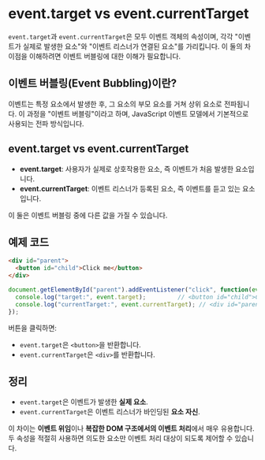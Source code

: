 # event.target vs event.currentTarget

`event.target`과 `event.currentTarget`은 모두 이벤트 객체의 속성이며, 각각 "이벤트가 실제로 발생한 요소"와 "이벤트 리스너가 연결된 요소"를 가리킵니다. 이 둘의 차이점을 이해하려면 이벤트 버블링에 대한 이해가 필요합니다.

## 이벤트 버블링(Event Bubbling)이란?

이벤트는 특정 요소에서 발생한 후, 그 요소의 부모 요소를 거쳐 상위 요소로 전파됩니다. 이 과정을 "이벤트 버블링"이라고 하며, JavaScript 이벤트 모델에서 기본적으로 사용되는 전파 방식입니다.

## event.target vs event.currentTarget

* **event.target**: 사용자가 실제로 상호작용한 요소, 즉 이벤트가 처음 발생한 요소입니다.
* **event.currentTarget**: 이벤트 리스너가 등록된 요소, 즉 이벤트를 듣고 있는 요소입니다.

이 둘은 이벤트 버블링 중에 다른 값을 가질 수 있습니다.

## 예제 코드

```html
<div id="parent">
  <button id="child">Click me</button>
</div>
```

```javascript
document.getElementById("parent").addEventListener("click", function(event) {
  console.log("target:", event.target);         // <button id="child">Click me</button>
  console.log("currentTarget:", event.currentTarget); // <div id="parent">
});
```

버튼을 클릭하면:

* `event.target`은 `<button>`을 반환합니다.
* `event.currentTarget`은 `<div>`를 반환합니다.

## 정리

* `event.target`은 이벤트가 발생한 **실제 요소**.
* `event.currentTarget`은 이벤트 리스너가 바인딩된 **요소 자신**.

이 차이는 **이벤트 위임**이나 **복잡한 DOM 구조에서의 이벤트 처리**에서 매우 유용합니다. 두 속성을 적절히 사용하면 의도한 요소만 이벤트 처리 대상이 되도록 제어할 수 있습니다.
